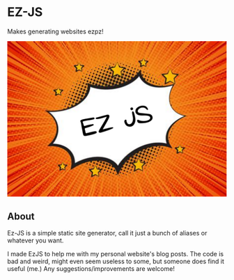# EZ-JS
Makes generating websites ezpz!

![Alt text](banner.png "banner")

## About
Ez-JS is a simple static site generator, call it just a bunch of aliases or whatever you want.

I made EzJS to help me with my personal website's blog posts. The code is bad and weird, might even seem useless to some, but someone does find it useful (me.)
Any suggestions/improvements are welcome!